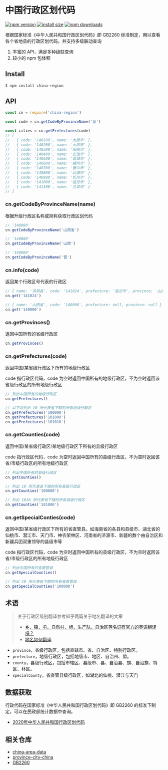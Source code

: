 # 中国行政区划代码

[![npm version](https://img.shields.io/npm/v/china-region.svg?style=flat-square)](https://www.npmjs.org/package/china-region)
[![install size](https://packagephobia.now.sh/badge?p=china-region)](https://packagephobia.now.sh/result?p=china-region)
[![npm downloads](https://img.shields.io/npm/dw/china-region.svg?style=flat-square)](http://npm-stat.com/charts.html?package=china-region)

根据国家标准《中华人民共和国行政区划代码》即 GB2260 标准制定，用以查看各个省地县的行政区划代码，并支持多级联动查询

1. 丰富的 API，满足多种级联查询
1. 较小的 npm 包体积

## Install

``` bash
$ npm install china-region
```

## API

``` js
const cn = require('china-region')

const code = cn.getCodeByProvinceName('晋')

const cities = cn.getPrefectures(code)
// [
//   { code: '140100', name: '太原市' },
//   { code: '140200', name: '大同市' },
//   { code: '140300', name: '阳泉市' },
//   { code: '140400', name: '长治市' },
//   { code: '140500', name: '晋城市' },
//   { code: '140600', name: '朔州市' },
//   { code: '140700', name: '晋中市' },
//   { code: '140800', name: '运城市' },
//   { code: '140900', name: '忻州市' },
//   { code: '141000', name: '临汾市' },
//   { code: '141100', name: '吕梁市' }
// ]
```

### cn.getCodeByProvinceName(name)

根据升级行政区名称或简称获取行政区划代码

``` js
// '140000'
cn.getCodeByProvinceName('山西省')

// '140000'
cn.getCodeByProvinceName('山西')

// '140000'
cn.getCodeByProvinceName('晋')
```

### cn.info(code)

返回某个行政区号代表的行政区

``` js
// { name: '洪洞县', code: '141024', prefecture: '临汾市', province: '山西省' }
cn.get('141024')

// { name: '山西省', code: '140000', prefecture: null, province: null }
cn.get('140000')
```

### cn.getProvinces()

返回中国所有的省级行政区

``` js
cn.getProvinces()
```

### cn.getPrefectures(code)

返回中国/某省级行政区下所有的地级行政区

code 指行政区代码，code 为空时返回中国所有的地级行政区，不为空时返回该省级行政区的所有地级行政区

``` js
// 列出中国所有的地级行政区
cn.getPrefectures()

// 以下均列出 10 所代表省下辖的所有地级行政区
cn.getPrefectures('100000')
cn.getPrefectures('101000')
cn.getPrefectures('101010')
```

### cn.getCounties(code)

返回中国/某省级行政区/某地级行政区下所有的县级行政区

code 指行政区代码，code 为空时返回中国所有的县级行政区，不为空时返回该省/市级行政区的所有地级行政区

``` js
// 列出中国所有的县级行政区
cn.getCounties()

// 列出 10 所代表省下辖的所有县级行政区
cn.getCounties('100000')

// 列出 1010 所代表地下辖的所有县级行政区
cn.getCounties('101000')
```

### cn.getSpecialConties(code)

返回中国/某省级行政区下所有的省直管县。如海南省的各县和县级市、湖北省的仙桃市、潜江市、天门市、神农架林区、河南省的济源市、新疆的数个由自治区和新疆兵团双重领导的县级市等

code 指行政区代码，code 为空时返回中国所有的县级行政区，不为空时返回该省/市级行政区的所有地级行政区

``` js
// 列出中国所有的省直管县
cn.getSpecialCounties()

// 列出 10 所代表省下辖的所有省直管县
cn.getSpecialCounties('100000')
```

## 术语

> 关于行政区级别翻译参考知乎两篇关于地名翻译的文章
> 
> + [乡、镇、屯、自然村、组、生产队、自治区等名词有官方的英语翻译吗？](https://www.zhihu.com/question/30518257/answer/48380073)
> + [地名如何翻译](https://zhuanlan.zhihu.com/p/32434457)

+ `province`，省级行政区，包括直辖市、省、自治区、特别行政区。
+ `prefecture`，地级行政区，包括地级市、地区、自治州、盟。
+ `county`，县级行政区，包括市辖区、县级市、县、自治县、旗、自治旗、特区、林区。
+ `specialCounty`，省直管县级行政区，如湖北的仙桃、潜江与天门

## 数据获取

行政代码在国家标准《中华人民共和国行政区划代码》即 GB2260 的标准下制定，可以在民政部统计数据中查询。

+ [2020年中华人民共和国行政区划代码](http://www.mca.gov.cn/article/sj/xzqh/2020/)

## 相关仓库

+ [china-area-data](https://github.com/airyland/china-area-data)
+ [province-city-china](https://github.com/uiwjs/province-city-china)
+ [GB2260](https://github.com/cn/GB2260)

